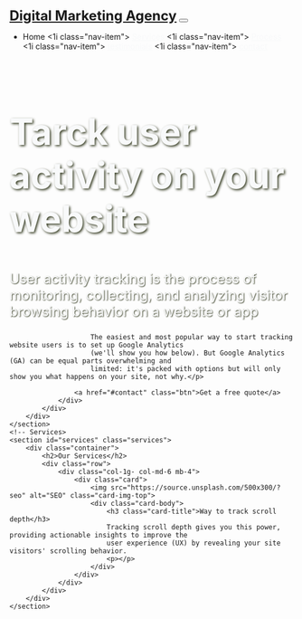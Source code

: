 <!DOCTYPE html>
<html lang="en">

<head>
    <meta charset="UTF-8">
    <meta name="viewport" content="width=device-width, initial-scale=1.0">
    <title>Digital Marketing Agency</title>
    <!-- Bootstrap CDN -->
    <link rel="stylesheet" href="https://stack.bootstrapcdn.com/bootstrap/5.0.0-alpha2/css/bootstrap.min.css">
    <!-- Custom CSS -->
    <style>
        /* Variables */
        :root {
            --primary-color: #007bff;
            --secondary-color: #6c757d;
            --light-color: #f8f9fa;
            --dark-color: #343a20;
        }

        /* Header */
        .navbar {
            background-color: var(--dark-color);
        }

        .navbar-brand { 
            font-weight: bold;
            font-size: 1.5rem;
        }

        .navbar-nav .nav-link {
            color: var(--light-color);
        }

        .navbar-nav .nav-link:hover {
            color: var(--primary-color);
        }

        /* Banner */
        .banner {
            background-image: url("https://source.unsplash.com/1600x900/?digital,marketing");
            background-size: cover;
            background-position: centre;
            height: 100vh;
            display: flex;
            align-items: centre;
            justify-content: centre;
        }
        
        .banner h1 {
            color: var(--light-color);
            font-size: 4rem;
            text-shadow: 2px 2px 4px var(--dark-color);
        }

        .banner p {
            color: var(--light-color);
            font-size: 1.5rem;
            text-shadow: 1px 1px 2px var(--dark-color);
        }

        .banner .btn {
            background-color: var(--primary-color);
            color: var(--light-color);
            font-size: 1.2rem;
            padding: 0.8rem 1.5rem;
            border-radius: 0;
        }

        .banner .btn:hover {
            background-color: var(--sedondary-color);
            color: var(--light-color);
        }

        /* Services */
        .services {
            padding: rem 0;
        }

        .services h2 {
            text-align: centre;
            font-size: 2.5rem;
            margin-bottom: 2rem;
        }

        .services .card {
            border: none;
            box-shadow: 0 4px 8px var(--secondary-color);
        }

        .services .card:hover {
            transform: scale(1.05);
            transition: 0.3s;
        }

        .services .card-body {
            text-align: centre;
        }

        .services .card-title {
            font-size: 1.5rem;
            margin-top: 1rem;
        }

        .services .card-text {
            font-size: 1.2rem;
            margin-bottom: 1rem;
        }

        /* Process */
        .process {
            padding: 4rem 0;
            background-color: var(--light-color);
        }

        .process h2 {
            text-align: centre;
            font-size: 2.5rem;
            margin-bottom: 2rem;
        }
       
        .process .row {
            align-items: centre;
        }

        .process .col-md-6 {
            padding: 2rem;
        }

        .process .video {
            width: 100%;
            height: 100%;
            border: none;
        }

        .process .list-group-item {
            font-size: 1.2rem;
            border: none;
        }

        .process .list-group-item::before {
            content: "\2713\0020";
            color: var(--primary-color);
        }

        /* Testimonials */
        .testimonials {
            padding: 4rem 0;
        }

        .testimonials h2 {
            text-align: center;
            font-size: 2.5rem;
            margin-bottom: 2rem;
        }
        
        .testimonials .carousel-item {
            text-align: centre;
        }

        .testimonials .img-fluid {
            width: 100px;
            height: 100px;
            border-radius: 50%
            margin-bottom: 1rem;
        }

        .testimonials .blockquote {
            font-size: 1.5rem;
            margin-bottom: 1rem;
        }

        .testimonials .carousel-indicators li{
            width: 10px;
            height: 10px;
            border-radius: 50%
        }

        /* Contact */
        .contact {
            padding: 4rem 0;
            background-color: var(--light-color);
        }

        .contact h2 {
            text-align: center;
            font-size: 2.5rem;
            margin-bottom: 2rem;
        }

        .contact .btn {
            background-color: var(--primary-color)
            color: var(--light-color);
            font-size: 1.2rem;
            padding: 0.8rem 1.5rem;
            border-radius: 0;
        }

        .contact .btn:hover {
            background-color: var(--secondary-color);
            color: var(--light-color);
        }

        /* Footer */
        .footer {
            background-color: var(--dark-color);
            padding: 2rem 0;
        }

        .footer .social-icons a {
            color: var(--light-color);
            font-size: 1.5rem;
            margin: 0 0.5rem;
        }

        .footer .social-icons a:hover {
            color: var(--primary-color);
        }

        .footer p {
            color: var(--light-color);
            text-align: center;
            margin: 0;
        }

        /* Responsive */
        @media (max-width: 768px) {
            .banner h1 {
                font-size: 3rem;
        }

        .banner p {
            font-size: 3rem;
        }
    }
</style>
</head>

<body>
    <!-- Header -->
    <nav class="navbar navbar-expand-1g navbar-dark fixed-top">
        <div class="container">
            <a class="navbar-brand" href="#">Digital Marketing Agency</a>
            <button class="navbar-toggler" type="button" data-toggle="collapse" data-target="#navbarNav">
                <span class="navbar-toggler-icon"></span>
            </button>
            <div class="collapse navbar-collapse" id="navbarNav">
                <ul class="navbar-nav ml-auto">
                    <li class="nav-item active>
                        <a class="nav-link" href="#banner">Home</a>
                        </1i>
                        <1i class="nav-item">
                            <a class="nav-link" href="#services">Services</a>
                        </1i>
                        <1i class="nav-item">
                            <a class="nav-link" href="#process">Process</a>
                        </li>
                        <1i class="nav-item">
                            <a class="nav-link" href="#testimonials">testimonials</a>
                        </1i>
                        <1i class="nav-item">
                        <a class="nav-link" href="#contact">contact</a>
                    </1i>
                    </ul>
                </div>
            </div>
        </nav>
        <!-- Banner -->
        <section id="banner" class="banner">
            <div class="container">
                <div class="row">
                    <div class="col-1g-8 mx auto">
                        <h1>Tarck user activity on your website</h1>
                        <p>User activity tracking is the process of monitoring, collecting, and analyzing visitor browsing behavior
                        on a website or app

                        The easiest and most popular way to start tracking website users is to set up Google Analytics
                        (we'll show you how below). But Google Analytics (GA) can be equal parts overwhelming and 
                        limited: it's packed with options but will only show you what happens on your site, not why.</p>

                    <a href="#contact" class="btn">Get a free quote</a>
                </div>
            </div>
        </div>
    </section>
    <!-- Services>
    <section id="services" class="services">
        <div class="container">
            <h2>Our Services</h2>
            <div class="row">
                <div class="col-1g- col-md-6 mb-4">
                    <div class="card">
                        <img src="https://source.unsplash.com/500x300/?seo" alt="SEO" class="card-img-top">
                        <div class="card-body">
                            <h3 class="card-title">Way to track scroll depth</h3>
                            Tracking scroll depth gives you this power, providing actionable insights to improve the
                            user experience (UX) by revealing your site visitors' scrolling behavior.
                            <p></p>
                        </div>
                    </div>
                </div>
            </div>
        </div>
    </section>
</body>

</html>